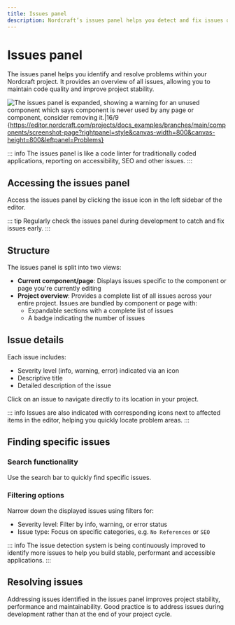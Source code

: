 ```yaml
---
title: Issues panel
description: Nordcraft’s issues panel helps you detect and fix issues quickly, maintain code quality, and improve project stability.
---
```


# Issues panel

The issues panel helps you identify and resolve problems within your Nordcraft project. It provides an overview of all issues, allowing you to maintain code quality and improve project stability.

![The issues panel is expanded, showing a warning for an unused component which says component is never used by any page or component, consider removing it.|16/9](issues-panel.webp 'Issues panel'){https://editor.nordcraft.com/projects/docs_examples/branches/main/components/screenshot-page?rightpanel=style&canvas-width=800&canvas-height=800&leftpanel=Problems}

::: info
The issues panel is like a code linter for traditionally coded applications, reporting on accessibility, SEO and other issues.
:::

## Accessing the issues panel

Access the issues panel by clicking the issue icon in the left sidebar of the editor.

::: tip
Regularly check the issues panel during development to catch and fix issues early.
:::

## Structure

The issues panel is split into two views:

- **Current component/page**: Displays issues specific to the component or page you're currently editing
- **Project overview**: Provides a complete list of all issues across your entire project. Issues are bundled by component or page with:
  - Expandable sections with a complete list of issues
  - A badge indicating the number of issues

## Issue details

Each issue includes:

- Severity level (info, warning, error) indicated via an icon
- Descriptive title
- Detailed description of the issue

Click on an issue to navigate directly to its location in your project.

::: info
Issues are also indicated with corresponding icons next to affected items in the editor, helping you quickly locate problem areas.
:::

## Finding specific issues

### Search functionality

Use the search bar to quickly find specific issues.

### Filtering options

Narrow down the displayed issues using filters for:

- Severity level: Filter by info, warning, or error status
- Issue type: Focus on specific categories, e.g. `No References` or `SEO`

::: info
The issue detection system is being continuously improved to identify more issues to help you build stable, performant and accessible applications.
:::

## Resolving issues

Addressing issues identified in the issues panel improves project stability, performance and maintainability. Good practice is to address issues during development rather than at the end of your project cycle.
